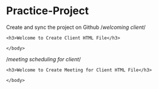 # Practice-Project
Create and sync the project on Github
/*welcoming client*/
<!DOCKTYPE html>
<html>
	<body>
	
	<h3>Welcome to Create Client HTML File</h3>
	
	</body>
</html>

/*meeting scheduling for client*/
<!DOCKTYPE html>
<html>
	<body>
	
	<h3>Welcome to Create Meeting for Client HTML File</h3> 
	
	</body>
</html>

